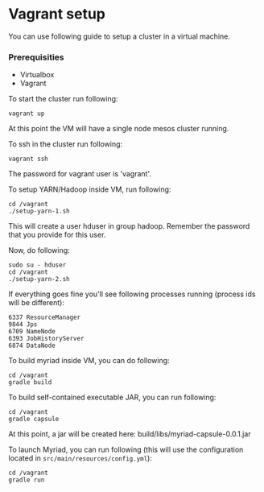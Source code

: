 # Vagrant setup

You can use following guide to setup a cluster in a virtual machine.

### Prerequisities
* Virtualbox
* Vagrant

To start the cluster run following:
```shell
vagrant up
```
At this point the VM will have a single node mesos cluster running.

To ssh in the cluster run following:
```shell
vagrant ssh
```
The password for vagrant user is 'vagrant'.

To setup YARN/Hadoop inside VM, run following:
```shell
cd /vagrant
./setup-yarn-1.sh
```
This will create a user hduser in group hadoop. Remember the password that you provide for this user.

Now, do following:
```shell
sudo su - hduser
cd /vagrant
./setup-yarn-2.sh
```
If everything goes fine you'll see following processes running (process ids will be different):
```shell
6337 ResourceManager
9844 Jps
6709 NameNode
6393 JobHistoryServer
6874 DataNode
```

To build myriad inside VM, you can do following:
```shell
cd /vagrant
gradle build
```

To build self-contained executable JAR, you can run following:
```shell
cd /vagrant
gradle capsule
```
At this point, a jar will be created here: build/libs/myriad-capsule-0.0.1.jar

To launch Myriad, you can run following (this will use the configuration located in ```src/main/resources/config.yml```):
```shell
cd /vagrant
gradle run
```
